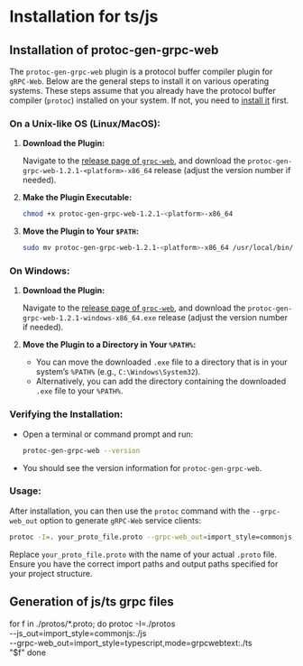 # Installation for ts/js

## Installation of protoc-gen-grpc-web
The `protoc-gen-grpc-web` plugin is a protocol buffer compiler plugin for `gRPC-Web`. Below are the general steps to install it on various operating systems. These steps assume that you already have the protocol buffer compiler (`protoc`) installed on your system. If not, you need to [install it](https://grpc.io/docs/protoc-installation/) first.

### On a Unix-like OS (Linux/MacOS):

1. **Download the Plugin:**
   
   Navigate to the [release page of `grpc-web`](https://github.com/grpc/grpc-web/releases), and download the `protoc-gen-grpc-web-1.2.1-<platform>-x86_64` release (adjust the version number if needed).

2. **Make the Plugin Executable:**

    ```bash
    chmod +x protoc-gen-grpc-web-1.2.1-<platform>-x86_64
    ```

3. **Move the Plugin to Your `$PATH`:**

    ```bash
    sudo mv protoc-gen-grpc-web-1.2.1-<platform>-x86_64 /usr/local/bin/protoc-gen-grpc-web
    ```

### On Windows:

1. **Download the Plugin:**
   
   Navigate to the [release page of `grpc-web`](https://github.com/grpc/grpc-web/releases), and download the `protoc-gen-grpc-web-1.2.1-windows-x86_64.exe` release (adjust the version number if needed).

2. **Move the Plugin to a Directory in Your `%PATH%`:**
   
   - You can move the downloaded `.exe` file to a directory that is in your system’s `%PATH%` (e.g., `C:\Windows\System32`).
   - Alternatively, you can add the directory containing the downloaded `.exe` file to your `%PATH%`.

### Verifying the Installation:

- Open a terminal or command prompt and run:

    ```bash
    protoc-gen-grpc-web --version
    ```

- You should see the version information for `protoc-gen-grpc-web`.

### Usage:

After installation, you can then use the `protoc` command with the `--grpc-web_out` option to generate `gRPC-Web` service clients:

```bash
protoc -I=. your_proto_file.proto --grpc-web_out=import_style=commonjs,mode=grpcwebtext:.
```

Replace `your_proto_file.proto` with the name of your actual `.proto` file. Ensure you have the correct import paths and output paths specified for your project structure.

## Generation of js/ts grpc files
for f in ./protos/*.proto; do
  protoc -I=./protos \
         --js_out=import_style=commonjs:./js \
         --grpc-web_out=import_style=typescript,mode=grpcwebtext:./ts \
         "$f"
done
